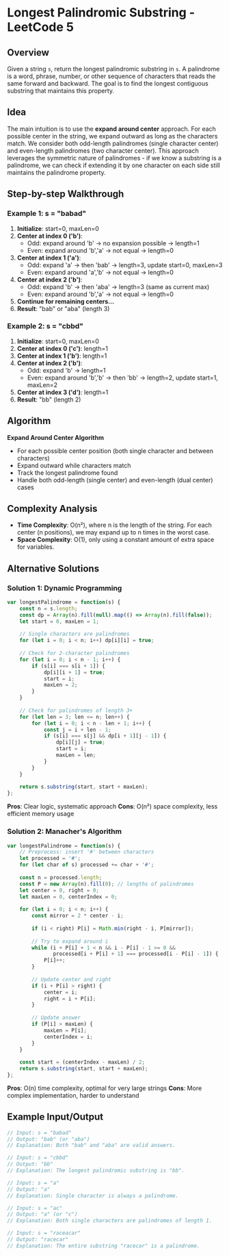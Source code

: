 # Longest Palindromic Substring - LeetCode 5

## Overview
Given a string `s`, return the longest palindromic substring in `s`. A palindrome is a word, phrase, number, or other sequence of characters that reads the same forward and backward. The goal is to find the longest contiguous substring that maintains this property.

## Idea
The main intuition is to use the **expand around center** approach. For each possible center in the string, we expand outward as long as the characters match. We consider both odd-length palindromes (single character center) and even-length palindromes (two character center). This approach leverages the symmetric nature of palindromes - if we know a substring is a palindrome, we can check if extending it by one character on each side still maintains the palindrome property.

## Step-by-step Walkthrough

### Example 1: s = "babad"

1. **Initialize**: start=0, maxLen=0
2. **Center at index 0 ('b')**:
   - Odd: expand around 'b' → no expansion possible → length=1
   - Even: expand around 'b','a' → not equal → length=0
3. **Center at index 1 ('a')**:
   - Odd: expand 'a' → then 'bab' → length=3, update start=0, maxLen=3
   - Even: expand around 'a','b' → not equal → length=0
4. **Center at index 2 ('b')**:
   - Odd: expand 'b' → then 'aba' → length=3 (same as current max)
   - Even: expand around 'b','a' → not equal → length=0
5. **Continue for remaining centers...**
6. **Result**: "bab" or "aba" (length 3)

### Example 2: s = "cbbd"

1. **Initialize**: start=0, maxLen=0
2. **Center at index 0 ('c')**: length=1
3. **Center at index 1 ('b')**: length=1
4. **Center at index 2 ('b')**:
   - Odd: expand 'b' → length=1
   - Even: expand around 'b','b' → then 'bb' → length=2, update start=1, maxLen=2
5. **Center at index 3 ('d')**: length=1
6. **Result**: "bb" (length 2)

## Algorithm
**Expand Around Center Algorithm**
- For each possible center position (both single character and between characters)
- Expand outward while characters match
- Track the longest palindrome found
- Handle both odd-length (single center) and even-length (dual center) cases

## Complexity Analysis
- **Time Complexity**: O(n²), where n is the length of the string. For each center (n positions), we may expand up to n times in the worst case.
- **Space Complexity**: O(1), only using a constant amount of extra space for variables.

## Alternative Solutions

### Solution 1: Dynamic Programming
```javascript
var longestPalindrome = function(s) {
    const n = s.length;
    const dp = Array(n).fill(null).map(() => Array(n).fill(false));
    let start = 0, maxLen = 1;
    
    // Single characters are palindromes
    for (let i = 0; i < n; i++) dp[i][i] = true;
    
    // Check for 2-character palindromes
    for (let i = 0; i < n - 1; i++) {
        if (s[i] === s[i + 1]) {
            dp[i][i + 1] = true;
            start = i;
            maxLen = 2;
        }
    }
    
    // Check for palindromes of length 3+
    for (let len = 3; len <= n; len++) {
        for (let i = 0; i < n - len + 1; i++) {
            const j = i + len - 1;
            if (s[i] === s[j] && dp[i + 1][j - 1]) {
                dp[i][j] = true;
                start = i;
                maxLen = len;
            }
        }
    }
    
    return s.substring(start, start + maxLen);
};
```
**Pros**: Clear logic, systematic approach
**Cons**: O(n²) space complexity, less efficient memory usage

### Solution 2: Manacher's Algorithm
```javascript
var longestPalindrome = function(s) {
    // Preprocess: insert '#' between characters
    let processed = '#';
    for (let char of s) processed += char + '#';
    
    const n = processed.length;
    const P = new Array(n).fill(0); // lengths of palindromes
    let center = 0, right = 0;
    let maxLen = 0, centerIndex = 0;
    
    for (let i = 0; i < n; i++) {
        const mirror = 2 * center - i;
        
        if (i < right) P[i] = Math.min(right - i, P[mirror]);
        
        // Try to expand around i
        while (i + P[i] + 1 < n && i - P[i] - 1 >= 0 && 
               processed[i + P[i] + 1] === processed[i - P[i] - 1]) {
            P[i]++;
        }
        
        // Update center and right
        if (i + P[i] > right) {
            center = i;
            right = i + P[i];
        }
        
        // Update answer
        if (P[i] > maxLen) {
            maxLen = P[i];
            centerIndex = i;
        }
    }
    
    const start = (centerIndex - maxLen) / 2;
    return s.substring(start, start + maxLen);
};
```
**Pros**: O(n) time complexity, optimal for very large strings
**Cons**: More complex implementation, harder to understand

## Example Input/Output
```javascript
// Input: s = "babad"
// Output: "bab" (or "aba")
// Explanation: Both "bab" and "aba" are valid answers.

// Input: s = "cbbd"
// Output: "bb"
// Explanation: The longest palindromic substring is "bb".

// Input: s = "a"
// Output: "a"
// Explanation: Single character is always a palindrome.

// Input: s = "ac"
// Output: "a" (or "c")
// Explanation: Both single characters are palindromes of length 1.

// Input: s = "raceacar"
// Output: "racecar"
// Explanation: The entire substring "racecar" is a palindrome.
```
